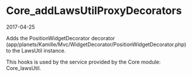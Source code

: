 Core_addLawsUtilProxyDecorators
======================
2017-04-25


Adds the PositionWidgetDecorator decorator (app/planets/Kamille/Mvc/WidgetDecorator/PositionWidgetDecorator.php)
to the LawsUtil instance.

This hooks is used by the service provided by the Core module: Core_lawsUtil.

